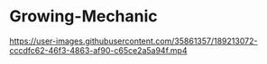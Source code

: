 # Growing-Mechanic

https://user-images.githubusercontent.com/35861357/189213072-cccdfc62-46f3-4863-af90-c65ce2a5a94f.mp4

